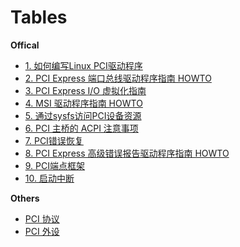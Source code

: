 
# Tables

**Offical**

- [1. 如何编写Linux PCI驱动程序](doc_write_pci_driver.md)
- [2. PCI Express 端口总线驱动程序指南 HOWTO](doc_pci_bus_driver.md)
- [3. PCI Express I/O 虚拟化指南](doc_pci_io_virtualization.md)
- [4. MSI 驱动程序指南 HOWTO](doc_pci_msi_driver.md)
- [5. 通过sysfs访问PCI设备资源](doc_pci_sysfs.md)
- [6. PCI 主桥的 ACPI 注意事项](doc_pci_host_bridges.md)
- [7. PCI错误恢复](doc_pci_error_recovery.md)
- [8. PCI Express 高级错误报告驱动程序指南 HOWTO](doc_pci_error_reporting.md)
- [9. PCI端点框架](doc_pci_endpoint_framework.md)
- [10. 启动中断](doc_pci_boot_interrupt.md)

**Others**

- [PCI 协议](pci_protocol.md)
- [PCI 外设](pci_peripheral.md)
